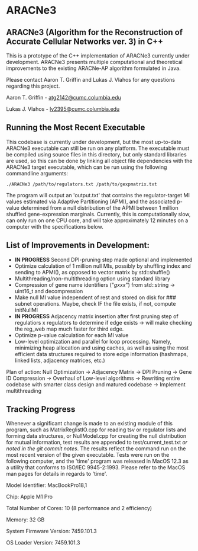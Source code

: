 # ARACNe3

## ARACNe3 (Algorithm for the Reconstruction of Accurate Cellular Networks ver. 3) in C++

This is a prototype of the C++ implementation of ARACNe3 currently under development.  ARACNe3 presents multiple computational and theoretical improvements to the existing ARACNe-AP algorithm formulated in Java.  


Please contact Aaron T. Griffin and Lukas J. Vlahos for any questions regarding this project.


Aaron T. Griffin - atg2142@cumc.columbia.edu 

Lukas J. Vlahos - lv2395@cumc.columbia.edu 

## Running the Most Recent Executable

This codebase is currently under development, but the most up-to-date ARACNe3 executable can still be run on any platform.  The executable must be compiled using source files in this directory, but only standard libraries are used, so this can be done by linking all object file dependencies with the ARACNe3 target executable, which can be run using the following commandline arguments: 


`./ARACNe3 /path/to/regulators.txt /path/to/gexpmatrix.txt`

The program will output an 'output.txt' that contains the regulator-target MI values estimated via Adaptive Partitioning (APMI), and the associated p-value determined from a null distribution of the APMI between 1 million shuffled gene-expression marginals.  Currently, this is computationally slow, can only run on one CPU core, and will take approximately 12 minutes on a computer with the specifications below.   

## List of Improvements in Development:
 - **IN PROGRESS** Second DPI-pruning step made optional and implemented
 - Optimize calculation of 1 million null MIs, possibly by shuffling index and sending to APMI(), as opposed to vector matrix by std::shuffle()
 - Multithreading/non-multithreading option using standard library
 - Compression of gene name identifiers ("_gxxx_") from std::string -> uint16_t and decompression
 - Make null MI value independent of rest and stored on disk for ### subnet operations.  Maybe, check IF the file exists, if not, compute initNullMI
 - **IN PROGRESS** Adjacency matrix insertion after first pruning step of regulatiors x regulators to determine if edge exists -> will make checking the reg\_web map much faster for third edge.
 - Optimize p-value calculation for each MI value
 - Low-level optimization and parallel for loop processing. Namely, minimizing heap allocation and using caches, as well as using the most efficient data structures required to store edge information (hashmaps, linked lists, adjacency matrices, etc.)
 
 Plan of action: Null Optimization -> Adjacency Matrix -> DPI Pruning -> Gene ID Compression -> Overhaul of Low-level algorithms -> Rewriting entire codebase with smarter class design and matured codebase -> Implement multithreading 

## Tracking Progress

Whenever a significant change is made to an existing module of this program, such as MatrixReglistIO.cpp for reading tsv or regulator lists and forming data structures, or NullModel.cpp for creating the null distribution for mutual information, test results are appended to test/current\_test.txt _or noted in the git commit notes_.  The results reflect the command run on the most recent version of the given executable.  Tests were run on the following computer, and the 'time' program was released in MacOS 12.3 as a utility that conforms to ISO/IEC 9945-2:1993.  Please refer to the MacOS man pages for details in regards to 'time'.


Model Identifier:	MacBookPro18,1

Chip:	Apple M1 Pro

Total Number of Cores:	10 (8 performance and 2 efficiency)

Memory:	32 GB

System Firmware Version:	7459.101.3

OS Loader Version:	7459.101.3

